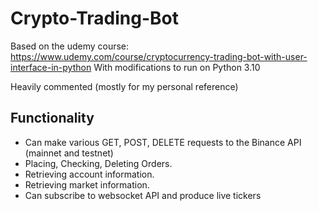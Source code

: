 # Crypto-Trading-Bot

Based on the udemy course: https://www.udemy.com/course/cryptocurrency-trading-bot-with-user-interface-in-python
With modifications to run on Python 3.10

Heavily commented (mostly for my personal reference)

## Functionality

 - Can make various GET, POST, DELETE requests to the Binance API (mainnet and testnet)
  - Placing, Checking, Deleting Orders.
  - Retrieving account information.
  - Retrieving market information.
 - Can subscribe to websocket API and produce live tickers
